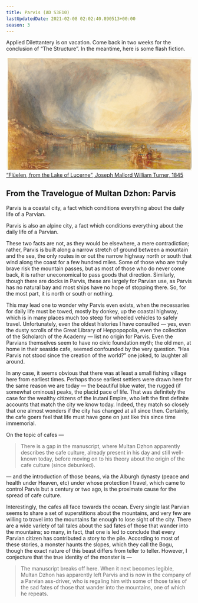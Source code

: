 ```yaml
---
title: Parvis (AD S3E10)
lastUpdatedDate: 2021-02-08 02:02:40.890513+00:00 
season: 3
---
```


Applied Dilettantery is on vacation. Come back in two weeks for the conclusion of “The Structure”. In the meantime, here is some flash fiction.

![“Flüelen, from the Lake of Lucerne”, Joseph Mallord William Turner, 1845](../../assets/newsletters/fluelen.jpg)
[“Flüelen, from the Lake of Lucerne”, Joseph Mallord William Turner, 1845](https://www.clevelandart.org/art/1954.129)

## From the Travelogue of Multan Dzhon: Parvis

Parvis is a coastal city, a fact which conditions everything about the daily life of a Parvian.

Parvis is also an alpine city, a fact which conditions everything about the daily life of a Parvian.

These two facts are not, as they would be elsewhere, a mere contradiction; rather, Parvis is built along a narrow stretch of ground between a mountain and the sea, the only routes in or out the narrow highway north or south that wind along the coast for a few hundred miles. Some of those who are truly brave risk the mountain passes, but as most of those who do never come back, it is rather uneconomical to pass goods that direction. Similarly, though there are docks in Parvis, these are largely for Parvian use, as Parvis has no natural bay and most ships have no hope of stopping there. So, for the most part, it is north or south or nothing.

This may lead one to wonder why Parvis even exists, when the necessaries for daily life must be towed, mostly by donkey, up the coastal highway, which is in many places much too steep for wheeled vehicles to safely travel. Unfortunately, even the oldest histories I have consulted — yes, even the dusty scrolls of the Great Library of Heppopopolia, even the collection of the Scholarch of the Academy — list no origin for Parvis. Even the Parvians themselves seem to have no civic foundation myth; the old men, at home in their seaside cafe, seemed confounded by the very question. “Has Parvis not stood since the creation of the world?” one joked, to laughter all around.

In any case, it seems obvious that there was at least a small fishing village here from earliest times. Perhaps those earliest settlers were drawn here for the same reason we are today — the beautiful blue water, the rugged (if somewhat ominous) peaks, the placid pace of life. That was definitely the case for the wealthy citizens of the Irutani Empire, who left the first definite accounts that match the city we know today. Indeed, they match so closely that one almost wonders if the city has changed at all since then. Certainly, the cafe goers feel that life must have gone on just like this since time immemorial.

On the topic of cafes —

> There is a gap in the manuscript, where Multan Dzhon apparently describes the cafe culture, already present in his day and still well-known today, before moving on to his theory about the origin of the cafe culture (since debunked).

— and the introduction of those beans, via the Alburgh dynasty (peace and health under Heaven, etc) under whose protection I travel, which came to control Parvis but a century or two ago, is the proximate cause for the spread of cafe culture.

Interestingly, the cafes all face towards the ocean. Every single last Parvian seems to share a set of superstitions about the mountains, and very few are willing to travel into the mountains far enough to lose sight of the city. There are a wide variety of tall tales about the sad fates of those that wander into the mountains; so many, in fact, that one is led to conclude that every Parvian citizen has contributed a story to the pile. According to most of these stories, a monster haunts the slopes, which they call the Bogu, though the exact nature of this beast differs from teller to teller. However, I conjecture that the true identity of the monster is —

> The manuscript breaks off here. When it next becomes legible, Multan Dzhon has apparently left Parvis and is now in the company of a Parvian ass-driver, who is regaling him with some of those tales of the sad fates of those that wander into the mountains, one of which he repeats.
